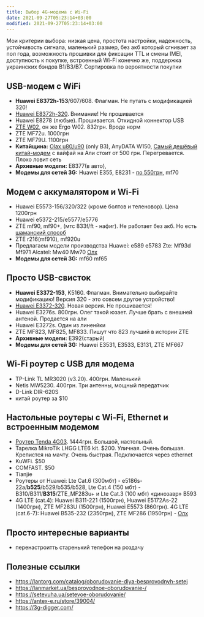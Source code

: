 ```yaml
---
title: Выбор 4G-модема с Wi-Fi
date: 2021-09-27T05:23:14+03:00
modified: 2021-09-27T05:23:14+03:00
---
```


Мои критерии выбора: низкая цена, простота настройки, надежность, устойчивость сигнала, маленький размер, без акб который сгнивает за пол года, возможность прошивки для фиксации TTL и смены IMEI, доступность к покупке, встроенный Wi-Fi конечно же, поддержка украинских бэндов B1/B3/B7. Сортировка по вероятности покупки

## USB-модем с WiFi
- **Huawei E8372h-153**/607/608. Флагман. Не путать с модификацией 320!
- [Huawei E8372h-320](#elmir). Внимание! Не прошивается
- Huawei E8278 (любые). Прошивается. Откидной коннектор USB
- [ZTE W02](https://elmir.ua/3g_4g_modems_and_routers/4g_router_ergo_w02.html), он же Ergo W02. 832грн. Вроде норм
- ZTE MF72u. 1000грн
- ZTE MF79U. 1100грн
- **Китайщина:** [Olax u80/u90](https://olx.ua/702763471) (only B3), AnyDATA W150, [Самый дешёвый китай-модем](https://4pda.to/forum/index.php?showtopic=849043) с вайфай на Али стоит от 500 грн. Перегревается. Плохо ловит сеть
- **Архивные модели:** E8377(в авто), 
- **Модемы для сетей 3G:** Huawei E355, Е8231 - [по 550грн](https://www.olx.ua/591328309), mf70 

## Модем с аккумалятором и Wi-Fi
- Huawei E5573-156/320/322 (кроме болтов и теленовор). Цена 1200грн
- Huawei e5372-215/e5577/e5776
- ZTE mf90, mf90+, (мтс 833f/ft - нафиг). Не работает без акб. Но есть [шаманский способ](https://4pda.to/forum/index.php?s=&showtopic=686258&view=findpost&p=63790090)
- ZTE r216(mf910), mf920u  
- Предлагаем модели производства Huawei: e589 e5783 Zte: Mf93d Mf971 Alcatel: Mw40 Mw70 [Олх](https://www.olx.ua/664017921)
- **Модемы для сетей 3G:** mf60 mf65


## Просто USB-свисток
- **Huawei E3372-153**, K5160. Флагман. Внимательно выбирайте модификацию! Версия 320 - это совсем другое устройство! 
- [Huawei E3372-320](https://elmir.ua/3g_4g_modems_and_routers/4g_modem_huawei_e3372h-320.html). Новая версия. Не прошивается!
- Huawei E3276s. 800грн. Олег такой юзает. Лучше брать с внешней антеной. Продается на али
- Huawei E3272s. Один из линенйки
- ZTE MF823, MF825, MF833. Пишут что 823 лучший в истории ZTE
- **Архивные модели:** E392(старый)
- **Модемы для сетей 3G:** Huawei E3531, E3533, E3131, ZTE MF667

## Wi-Fi роутер с USB для модема
- TP-Link TL MR3020 (v3.20). 400грн. Маленький
- Netis MW5230. 400грн. Три антенны, мощный передатчик
- D-Link DIR-620S
- китай роутер за $10

## Настольные роутеры с Wi-Fi, Ethernet и встроенным модемом
- [Роутер Tenda 4G03](https://elmir.ua/3g_4g_modems_and_routers/4g_router_tenda_4g03.html). 1444грн. Большой, настольный.
- Тарелка MikroTik LHGG LTE6 kit. $200. Уличная. Очень большая. Крепистся на мачту. Очень быстрая. Подключается через ethernet
- KuWFi. $50
- COMFAST. $50
- Tianjie
- Роутеры от Huawei: Lte Cat.6 (300мбт) - e5186s-22a/**b525**/b529/b535/b528, Lte Cat.4 (150 мбт) - B310/B311/**B315**/ZTE_MF283u+ и Lte Cat.3 (100 мбт) «динозавр» B593
- 4G LTE (cat.4): Huawei B311-221 (1500грн), Huawei E5172As-22 (1400грн), ZTE MF283U (1500грн), Huawei E5573 (860грн). 4G LTE (cat.6-7): Huawei B535-232 (2350грн), ZTE MF286 (1950грн) - [Олх](https://www.olx.ua/721313229)

## Просто интересные варианты
- перенастроитть старенький телефон на роздачу

## Полезные ссылки
- <https://lantorg.com/catalog/oborudovanie-dlya-besprovodnyh-setej>
- <https://lanmarket.ua/besprovodnoe-oborudovanie-/>
- <https://setevuha.ua/setevoe-oborudovanie/>
- <https://antex-e.ru/store/39004/>
- <https://3g-digger.com/>


